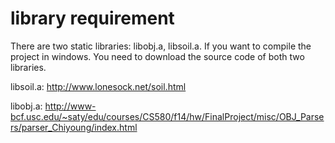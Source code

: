 # library requirement

There are two static libraries: libobj.a, libsoil.a. If you want to compile the project in windows. You need to download the source code of both two libraries.

libsoil.a: http://www.lonesock.net/soil.html

libobj.a: http://www-bcf.usc.edu/~saty/edu/courses/CS580/f14/hw/FinalProject/misc/OBJ_Parsers/parser_Chiyoung/index.html
